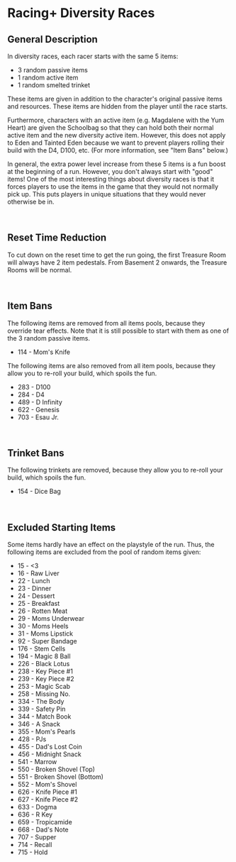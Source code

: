 # Racing+ Diversity Races

<!-- markdownlint-disable MD033 -->

## General Description

In diversity races, each racer starts with the same 5 items:

- 3 random passive items
- 1 random active item
- 1 random smelted trinket

These items are given in addition to the character's original passive items and resources. These items are hidden from the player until the race starts.

Furthermore, characters with an active item (e.g. Magdalene with the Yum Heart) are given the Schoolbag so that they can hold both their normal active item and the new diversity active item. However, this does not apply to Eden and Tainted Eden because we want to prevent players rolling their build with the D4, D100, etc. (For more information, see "Item Bans" below.)

In general, the extra power level increase from these 5 items is a fun boost at the beginning of a run. However, you don't always start with "good" items! One of the most interesting things about diversity races is that it forces players to use the items in the game that they would not normally pick up. This puts players in unique situations that they would never otherwise be in.

<br>

## Reset Time Reduction

To cut down on the reset time to get the run going, the first Treasure Room will always have 2 item pedestals. From Basement 2 onwards, the Treasure Rooms will be normal.

<br>

## Item Bans

The following items are removed from all items pools, because they override tear effects. Note that it is still possible to start with them as one of the 3 random passive items.

- 114 - Mom's Knife

The following items are also removed from all item pools, because they allow you to re-roll your build, which spoils the fun.

- 283 - D100
- 284 - D4
- 489 - D Infinity
- 622 - Genesis
- 703 - Esau Jr.

<br>

## Trinket Bans

The following trinkets are removed, because they allow you to re-roll your build, which spoils the fun.

- 154 - Dice Bag

<br>

## Excluded Starting Items

Some items hardly have an effect on the playstyle of the run. Thus, the following items are excluded from the pool of random items given:

- 15 - <3
- 16 - Raw Liver
- 22 - Lunch
- 23 - Dinner
- 24 - Dessert
- 25 - Breakfast
- 26 - Rotten Meat
- 29 - Moms Underwear
- 30 - Moms Heels
- 31 - Moms Lipstick
- 92 - Super Bandage
- 176 - Stem Cells
- 194 - Magic 8 Ball
- 226 - Black Lotus
- 238 - Key Piece #1
- 239 - Key Piece #2
- 253 - Magic Scab
- 258 - Missing No.
- 334 - The Body
- 339 - Safety Pin
- 344 - Match Book
- 346 - A Snack
- 355 - Mom's Pearls
- 428 - PJs
- 455 - Dad's Lost Coin
- 456 - Midnight Snack
- 541 - Marrow
- 550 - Broken Shovel (Top)
- 551 - Broken Shovel (Bottom)
- 552 - Mom's Shovel
- 626 - Knife Piece #1
- 627 - Knife Piece #2
- 633 - Dogma
- 636 - R Key
- 659 - Tropicamide
- 668 - Dad's Note
- 707 - Supper
- 714 - Recall
- 715 - Hold

<br>
